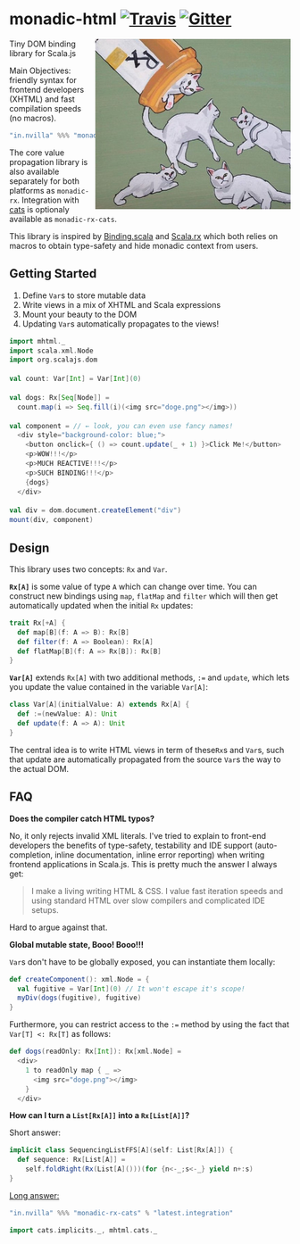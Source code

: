 # monadic-html [![Travis](https://travis-ci.org/OlivierBlanvillain/monadic-html.svg?branch=master)](https://gitter.im/monadic-html/Lobby) [![Gitter](https://badges.gitter.im/Join%20Chat.svg)](https://gitter.im/monadic-html/Lobby)

<img align=right src="project/cats.jpg"/>

Tiny DOM binding library for Scala.js

Main Objectives: friendly syntax for frontend developers (XHTML) and fast compilation speeds (no macros).

```scala
"in.nvilla" %%% "monadic-html" % "latest.integration"
```

The core value propagation library is also available separately for both platforms as `monadic-rx`. Integration with [cats](https://github.com/typelevel/cats) is optionaly available as `monadic-rx-cats`.

This library is inspired by [Binding.scala](https://github.com/ThoughtWorksInc/Binding.scala) and [Scala.rx](https://github.com/lihaoyi/scala.rx) which both relies on macros to obtain type-safety and hide monadic context from users.

## Getting Started

1. Define `Var`s to store mutable data
2. Write views in a mix of XHTML and Scala expressions
3. Mount your beauty to the DOM
4. Updating `Var`s automatically propagates to the views!

```scala
import mhtml._
import scala.xml.Node
import org.scalajs.dom

val count: Var[Int] = Var[Int](0)

val dogs: Rx[Seq[Node]] =
  count.map(i => Seq.fill(i)(<img src="doge.png"></img>))

val component = // ← look, you can even use fancy names!
  <div style="background-color: blue;">
    <button onclick={ () => count.update(_ + 1) }>Click Me!</button>
    <p>WOW!!!</p>
    <p>MUCH REACTIVE!!!</p>
    <p>SUCH BINDING!!!</p>
    {dogs}
  </div>

val div = dom.document.createElement("div")
mount(div, component)
```

## Design

This library uses two concepts: `Rx` and `Var`.

**`Rx[A]`** is some value of type `A` which can change over time. You can construct new bindings using `map`, `flatMap` and `filter` which will then get automatically updated when the initial `Rx` updates:

```scala
trait Rx[+A] {
  def map[B](f: A => B): Rx[B]
  def filter(f: A => Boolean): Rx[A]
  def flatMap[B](f: A => Rx[B]): Rx[B]
}
```

**`Var[A]`** extends `Rx[A]` with two additional methods, `:=` and `update`, which lets you update the value contained in the variable `Var[A]`:

```scala
class Var[A](initialValue: A) extends Rx[A] {
  def :=(newValue: A): Unit
  def update(f: A => A): Unit
}
```

The central idea is to write HTML views in term of these`Rx`s and `Var`s, such that update are automatically propagated from the source `Var`s the way to the actual DOM.

## FAQ

**Does the compiler catch HTML typos?**

No, it only rejects invalid XML literals. I've tried to explain to front-end developers the benefits of type-safety, testability and IDE support (auto-completion, inline documentation, inline error reporting) when writing frontend applications in Scala.js. This is pretty much the answer I always get:

> I make a living writing HTML & CSS. I value fast iteration speeds and using standard HTML over slow compilers and complicated IDE setups.

Hard to argue against that.


**Global mutable state, Booo! Booo!!!**

`Var`s don't have to be globally exposed, you can instantiate them locally:

```scala
def createComponent(): xml.Node = {
  val fugitive = Var[Int](0) // It won't escape it's scope!
  myDiv(dogs(fugitive), fugitive)
}
```

Furthermore, you can restrict access to the `:=` method by using the fact that `Var[T] <: Rx[T]` as follows:

```scala
def dogs(readOnly: Rx[Int]): Rx[xml.Node] =
  <div>
    1 to readOnly map { _ =>
      <img src="doge.png"></img>
    }
  </div>
```


**How can I turn a `List[Rx[A]]` into a `Rx[List[A]]`?**

Short answer:

```scala
implicit class SequencingListFFS[A](self: List[Rx[A]]) {
  def sequence: Rx[List[A]] =
    self.foldRight(Rx(List[A]()))(for {n<-_;s<-_} yield n+:s)
}
```

[Long answer:](https://github.com/typelevel/cats/blob/master/docs/src/main/tut/traverse.md)

```scala
"in.nvilla" %%% "monadic-rx-cats" % "latest.integration"
```

```scala
import cats.implicits._, mhtml.cats._
```
